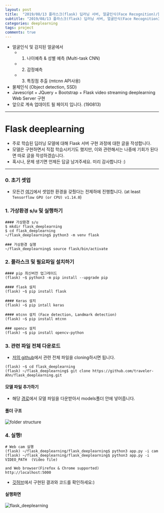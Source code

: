 ```yaml
---
layout: post
title:  "2019/08/13 플라스크(flask) 딥러닝 서버, 얼굴인식(Face Recognition)/물체인식(Object detection)"
subtitle: "2019/08/13 플라스크(flask) 딥러닝 서버, 얼굴인식(Face Recognition)/물체인식(Object detection)"
categories: deeplearning
tags: project
comments: true
---
```


- 얼굴인식 및 감지된 얼굴에서
  - 1) 나이예측 & 성별 예측 (Multi-task CNN)
  - 2) 감정예측
  - 3) 특징점 추출 (mtcnn API사용)
- 물체인식 (Object detection, SSD)
- Javescript + JQuery + Bootstrap + Flask video streaming deeplearning Web Server 구현
- 앞으로 계속 업데이트 될 페이지 입니다. (190813)

---

# Flask deeplearning

- 주로 학습된 딥러닝 모델에 대해 Flask 서버 구현 과정에 대한 글을 작성합니다.
- 모델은 구현하면서 직접 학습시키기도 했지만, 이와 관련해서는 나중에 기회가 된다면 따로 글을 작성하겠습니다.
- 혹시나, 문제 생기면 언제든 답글 남겨주세요. 미리 감사합니다 :)

---

### 0. 초기 셋업

- 모든건 [여기](https://traveler-ahn.github.io/til/2019/08/13/ubuntu18-first-su/)에서 셋업한 환경을 갖췄다는 전제하에 진행합니다. (at least `Tensorflow GPU (or CPU) v1.14.0`)

### 1. 가상환경 s/u 및 실행하기

```
#### 가상환경 s/u
$ mkdir flask_deeplearning
$ cd flask_deeplearning
~/flask_deeplearning$ python3 -m venv flask

### 가상환경 실행
~/flask_deeplearning$ source flask/bin/activate
```

### 2. 플라스크 및 필요파일 설치하기

```
#### pip 최신버전 업그레이드
(flask) ~$ python3 -m pip install --upgrade pip

#### flask 설치
(flask) ~$ pip install flask

#### Keras 설치
(flask) ~$ pip intall keras

#### mtcnn 설치 (Face detection, Landmark detection)
(flask) ~$ pip install mtcnn

### opencv 설치
(flask) ~$ pip install opencv-python
```

### 3. 관련 파일 전체 다운로드

- [저의 github](https://github.com/traveler-Ahn/flask_deeplearning)에서 관련 전체 파일을 cloning하시면 됩니다.

```
(flask) ~$ cd flask_deeplearning
(flask) ~/flask_deeplearning$ git clone https://github.com/traveler-Ahn/flask_deeplearning.git
```

#### 모델 파일 추가하기

- 해당 [경로](https://drive.google.com/drive/folders/1vBnoOsVKDmy55-6Ky9CtEwrr3SYkD7pJ)에서 모델 파일을 다운받아서 models폴더 안에 넣어줍니다.

#### 폴더 구조

![folder structure](https://drive.google.com/uc?id=199CbYk5OSX7EauQ3xmwdcq37mBk_VLXQ)

### 4. 실행!

```
# Web cam 실행 
(flask) ~/flask_deeplearning/flask_deeplearning$ python3 app.py -i cam
(flask) ~/flask_deeplearning/flask_deeplearning$ python3 app.py -i VIDEO_PATH  (Video file)

and Web browser(Firefox & Chrome supported)
http://localhost:5000
```
- [깃허브](https://github.com/traveler-Ahn/flask_deeplearning)에서 구현된 결과와 코드를 확인하세요:)



#### 실행화면

![flask_deeplearning](https://drive.google.com/uc?id=1DtxaXLNegsa2ebxTpqPT6wqYXs1wTata)

